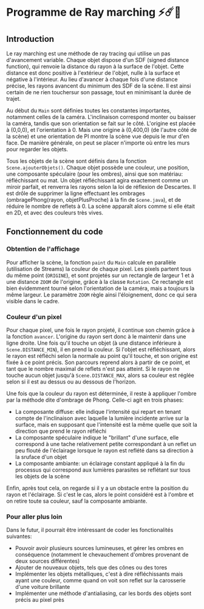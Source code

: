 # Programme de Ray marching ⚡☄️🔆

## Introduction

Le ray marching est une méthode de ray tracing qui utilise un pas d'avancement variable. Chaque objet dispose d'un SDF (signed distance function), qui renvoie la distance du rayon à la surface de l'objet. Cette distance est donc positive à l'extérieur de l'objet, nulle à la surface et négative à l'intérieur. Au lieu d'avancer à chaque fois d'une distance précise, les rayons avancent du minimum des SDF de la scène. Il est ainsi certain de ne rien touchersur son passage, tout en minimisant la durée de trajet.

Au début du `Main` sont définies toutes les constantes importantes, notamment celles de la caméra. L'inclinaison correspond monter ou baisser la caméra, tandis que son orientation se fait sur le côté. L'origine est placée à (0,0,0), et l'orientation à 0. Mais une origine à (0,400,0) (de l'autre côté de la scène) et une orientation de PI montre la scène vue depuis le mur d'en face. De manière générale, on peut se placer n'importe où entre les murs pour regarder les objets.

Tous les objets de la scène sont définis dans la fonction `Scene.ajouterObjets()`. Chaque objet possède une couleur, une position, une composante spéculaire (pour les ombres), ainsi que son matériau: réfléchissant ou mat. Un objet réfléchissant agira exactement comme un miroir parfait, et renverra les rayons selon la loi de réflexion de Descartes. Il est drôle de supprimer la ligne effectuant les ombrages (ombragePhong(rayon, objetPlusProche) à la fin de `Scene.java`), et de réduire le nombre de reflets à 0. La scène apparaît alors comme si elle était en 2D, et avec des couleurs très vives.

## Fonctionnement du code

### Obtention de l'affichage

Pour afficher la scène, la fonction `paint` du `Main` calcule en parallèle (utilisation de Streams) la couleur de chaque pixel. Les pixels partent tous du même point (`ORIGINE`), et sont projetés sur un rectangle de largeur 1 et à une distance `ZOOM` de l'origine, grâce à la classe `Rotation`. Ce rectangle est bien évidemment tourné selon l'orientation de la caméra, mais a toujours la même largeur. Le paramètre `ZOOM` règle ainsi l'éloignement, donc ce qui sera visible dans le cadre.

### Couleur d'un pixel

Pour chaque pixel, une fois le rayon projeté, il continue son chemin grâce à la fonction `avancer`. L'origine du rayon sert donc à le maintenir dans une ligne droite. Une fois qu'il touche un objet (à une distance inférieure à `Scene.DISTANCE_MIN`), il en prend la couleur. Si l'objet est réfléchissant, alors le rayon est réfléchi selon la normale au point qu'il touche, et son origine est fixée à ce point précis. Son parcours reprend alors à partir de ce point, et tant que le nombre maximal de reflets n'est pas atteint. Si le rayon ne touche aucun objet jusqu'à `Scene.DISTANCE_MAX`, alors sa couleur est réglée selon si il est au dessus ou au dessous de l'horizon.

Une fois que la couleur du rayon est déterminée, il reste à appliquer l'ombre par la méthode dite d'ombrage de Phong. Celle-ci agit en trois phases:

- La composante diffuse: elle indique l'intensité qui repart en tenant compte de l'inclinaison avec laquelle la lumière incidente arrive sur la surface, mais en supposant que l'intensité est la même quelle que soit la direction que prend le rayon réfléchi
- La composante spéculaire indique le "brillant" d'une surface, elle correspond à une tache relativement petite correspondant à un reflet un peu flouté de l'éclairage lorsque le rayon est reflété dans sa direction à la sruface d'un objet
- La composante ambiante: un éclairage constant appliqué à la fin du processus qui correspond aux lumières parasites se reflétant sur tous les objets de la scène

Enfin, après tout cela, on regarde si il y a un obstacle entre la position du rayon et l'éclairage. Si c'est le cas, alors le point considéré est à l'ombre et on retire toute sa couleur, sauf la composante ambiante.

### Pour aller plus loin

Dans le futur, il pourrait être intéressant de coder les fonctionalités suivantes:

- Pouvoir avoir plusieurs sources lumineuses, et gérer les ombres en conséquence (notamment le chevauchement d'ombres provenant de deux sources différentes)
- Ajouter de nouveaux objets, tels que des cônes ou des tores
- Implémenter les objets métalliques, c'est à dire réfléchissants mais ayant une couleur, comme quand on voit son reflet sur la carosserie d'une voiture brillante
- Implémenter une méthode d'antialiasing, car les bords des objets sont précis au pixel près
